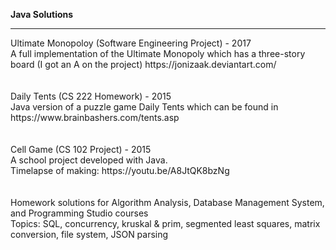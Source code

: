 <b> Java Solutions </b>
<hr>
Ultimate Monopoloy (Software Engineering Project) - 2017
</br>
A full implementation of the Ultimate Monopoly which has a three-story board (I got an A on the project)
https://jonizaak.deviantart.com/
</br></br></br>
Daily Tents (CS 222 Homework) - 2015
</br>
Java version of a puzzle game Daily Tents which can be found in https://www.brainbashers.com/tents.asp
</br></br></br>
Cell Game (CS 102 Project) - 2015
</br>
A school project developed with Java. 
</br>
Timelapse of making: https://youtu.be/A8JtQK8bzNg
</br></br></br>
Homework solutions for Algorithm Analysis, Database Management System, and Programming Studio courses
</br>
Topics: SQL, concurrency, kruskal & prim, segmented least squares, matrix conversion, file system, JSON parsing
